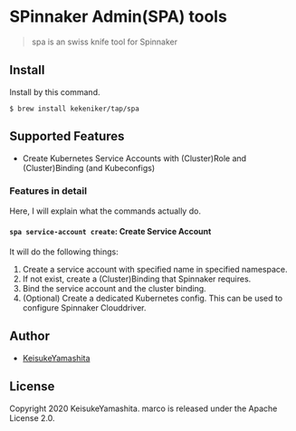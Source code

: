 # SPinnaker Admin(SPA) tools

> spa is an swiss knife tool for Spinnaker

## Install

Install by this command.

```console
$ brew install kekeniker/tap/spa
```

## Supported Features

* Create Kubernetes Service Accounts with (Cluster)Role and (Cluster)Binding (and Kubeconfigs)

### Features in detail

Here, I will explain what the commands actually do.
<!-- 
#### `spa service-account get`: Get Service account

It will do the following things:

1. Get service account (and retrieve token)
2. Create dedicated Kubernetes config -->

#### `spa service-account create`: Create Service Account

It will do the following things:

1. Create a service account with specified name in specified namespace.
2. If not exist, create a (Cluster)Binding that Spinnaker requires.
3. Bind the service account and the cluster binding.
4. (Optional) Create a dedicated Kubernetes config. This can be used to configure Spinnaker Clouddriver. 

## Author

* [KeisukeYamashita](https://github.com/KeisukeYamashita)

## License

Copyright 2020 KeisukeYamashita. marco is released under the Apache License 2.0.
